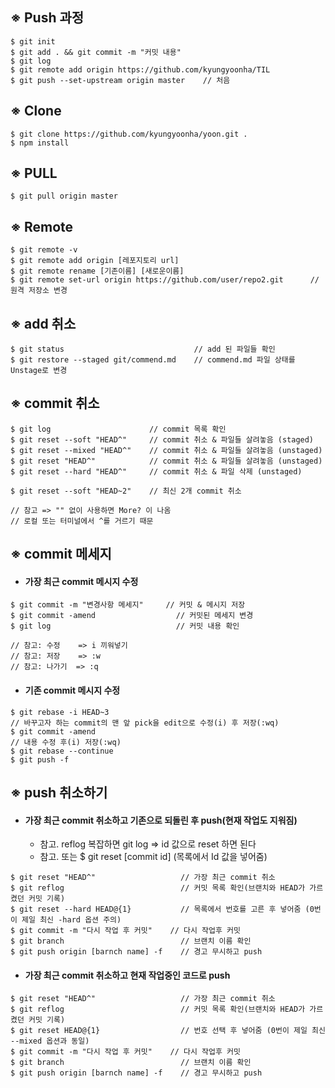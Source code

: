 ## ※ Push 과정
```
$ git init
$ git add . && git commit -m "커밋 내용"
$ git log
$ git remote add origin https://github.com/kyungyoonha/TIL
$ git push --set-upstream origin master    // 처음
```

## ※ Clone
```
$ git clone https://github.com/kyungyoonha/yoon.git .
$ npm install
```

## ※ PULL
```
$ git pull origin master
```

## ※ Remote
```
$ git remote -v
$ git remote add origin [레포지토리 url]
$ git remote rename [기존이름] [새로운이름]
$ git remote set-url origin https://github.com/user/repo2.git      // 원격 저장소 변경 
```

## ※ add 취소

```
$ git status                             // add 된 파일들 확인
$ git restore --staged git/commend.md    // commend.md 파일 상태를 Unstage로 변경
```



## ※ commit 취소

```
$ git log                      // commit 목록 확인
$ git reset --soft "HEAD^"     // commit 취소 & 파일들 살려놓음 (staged)
$ git reset --mixed "HEAD^"    // commit 취소 & 파일들 살려놓음 (unstaged)
$ git reset "HEAD^"            // commit 취소 & 파일들 살려놓음 (unstaged)
$ git reset --hard "HEAD^"     // commit 취소 & 파일 삭제 (unstaged)

$ git reset --soft "HEAD~2"    // 최신 2개 commit 취소

// 참고 => "" 없이 사용하면 More? 이 나옴
// 로컬 또는 터미널에서 ^를 거르기 때문
```

## ※ commit 메세지

-   #### 가장 최근 commit 메시지 수정

```
$ git commit -m "변경사항 메세지"     // 커밋 & 메시지 저장
$ git commit -amend                  // 커밋된 메세지 변경
$ git log                            // 커밋 내용 확인

// 참고: 수정    => i 끼워넣기
// 참고: 저장    => :w
// 참고: 나가기  => :q
```

-   #### 기존 commit 메시지 수정

```
$ git rebase -i HEAD~3
// 바꾸고자 하는 commit의 맨 앞 pick을 edit으로 수정(i) 후 저장(:wq)
$ git commit -amend
// 내용 수정 후(i) 저장(:wq)
$ git rebase --continue
$ git push -f
```

## ※ push 취소하기

-   #### 가장 최근 commit 취소하고 기존으로 되돌린 후 push(현재 작업도 지워짐)
    -   참고. reflog 복잡하면 git log => id 값으로 reset 하면 된다
    -   참고. 또는 \$ git reset [commit id] (목록에서 Id 값을 넣어줌)

```
$ git reset "HEAD^"                   // 가장 최근 commit 취소
$ git reflog                          // 커밋 목록 확인(브랜치와 HEAD가 가르켰던 커밋 기록)
$ git reset --hard HEAD@{1}           // 목록에서 번호를 고른 후 넣어줌 (0번이 제일 최신 -hard 옵션 주의)
$ git commit -m "다시 작업 후 커밋"    // 다시 작업후 커밋
$ git branch                          // 브랜치 이름 확인
$ git push origin [barnch name] -f    // 경고 무시하고 push
```

-   #### 가장 최근 commit 취소하고 현재 작업중인 코드로 push

```
$ git reset "HEAD^"                   // 가장 최근 commit 취소
$ git reflog                          // 커밋 목록 확인(브랜치와 HEAD가 가르켰던 커밋 기록)
$ git reset HEAD@{1}                  // 번호 선택 후 넣어줌 (0번이 제일 최신 --mixed 옵션과 동일)
$ git commit -m "다시 작업 후 커밋"    // 다시 작업후 커밋
$ git branch                          // 브랜치 이름 확인
$ git push origin [barnch name] -f    // 경고 무시하고 push
```
